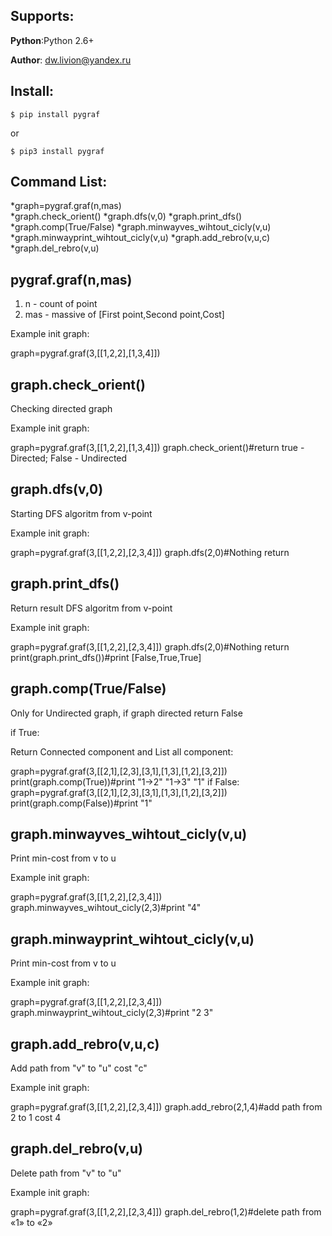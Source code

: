 <h2> Supports: </h2>

**Python**:Python 2.6+

**Author**: dw.livion@yandex.ru


<h2>  Install: </h2> 


<syntaxhighlight lang=bash>

    $ pip install pygraf
</syntaxhighlight>
or

<syntaxhighlight lang=bash>

    $ pip3 install pygraf
</syntaxhighlight>

<h2>  Command List: </h2> 

*graph=pygraf.graf(n,mas)     
*graph.check_orient()
*graph.dfs(v,0)
*graph.print_dfs()
*graph.comp(True/False)
*graph.minwayves_wihtout_cicly(v,u)
*graph.minwayprint_wihtout_cicly(v,u)
*graph.add_rebro(v,u,c)
*graph.del_rebro(v,u)


<h2>  pygraf.graf(n,mas) </h2> 

1. n - count of point
2. mas - massive of [First point,Second point,Cost]

Example init graph:

<syntaxhighlight lang=python>

   graph=pygraf.graf(3,[[1,2,2],[1,3,4]])

</syntaxhighlight>

<h2>  graph.check_orient() </h2> 

Checking directed graph

Example init graph:

<syntaxhighlight lang=python>
   graph=pygraf.graf(3,[[1,2,2],[1,3,4]])
   graph.check_orient()#return true - Directed; False - Undirected
</syntaxhighlight>

<h2>  graph.dfs(v,0) </h2> 

Starting DFS algoritm from v-point

Example init graph:

<syntaxhighlight lang=python>
   graph=pygraf.graf(3,[[1,2,2],[2,3,4]])
   graph.dfs(2,0)#Nothing return
</syntaxhighlight>

<h2>  graph.print_dfs() </h2> 

Return result DFS algoritm from v-point

Example init graph:

<syntaxhighlight lang=python>
   graph=pygraf.graf(3,[[1,2,2],[2,3,4]])
   graph.dfs(2,0)#Nothing return
   print(graph.print_dfs())#print [False,True,True]
</syntaxhighlight>

<h2>  graph.comp(True/False) </h2>

Only for Undirected graph, if graph directed return False

if True:

Return Connected component and List all component:

<syntaxhighlight lang=python>
   graph=pygraf.graf(3,[[2,1],[2,3],[3,1],[1,3],[1,2],[3,2]])
   print(graph.comp(True))#print "1->2" "1->3" "1"
</syntaxhighlight>
if False:

<syntaxhighlight lang=python>
   graph=pygraf.graf(3,[[2,1],[2,3],[3,1],[1,3],[1,2],[3,2]])
   print(graph.comp(False))#print "1"
</syntaxhighlight>

<h2>  graph.minwayves_wihtout_cicly(v,u) </h2> 

Print min-cost from v to u

Example init graph:

<syntaxhighlight lang=python>
   graph=pygraf.graf(3,[[1,2,2],[2,3,4]])
   graph.minwayves_wihtout_cicly(2,3)#print "4"
</syntaxhighlight>

<h2>  graph.minwayprint_wihtout_cicly(v,u) </h2> 

Print min-cost from v to u

Example init graph:

<syntaxhighlight lang=python>
   graph=pygraf.graf(3,[[1,2,2],[2,3,4]])
   graph.minwayprint_wihtout_cicly(2,3)#print "2 3"
</syntaxhighlight>

<h2>  graph.add_rebro(v,u,c) </h2> 

Add path from "v" to "u" cost "c"

Example init graph:

<syntaxhighlight lang=python>
   graph=pygraf.graf(3,[[1,2,2],[2,3,4]])
   graph.add_rebro(2,1,4)#add path from 2 to 1 cost 4
</syntaxhighlight>

<h2>  graph.del_rebro(v,u) </h2> 

Delete path from "v" to "u"

Example init graph:

<syntaxhighlight lang=python>
   graph=pygraf.graf(3,[[1,2,2],[2,3,4]])
   graph.del_rebro(1,2)#delete path from «1» to «2»
</syntaxhighlight>
